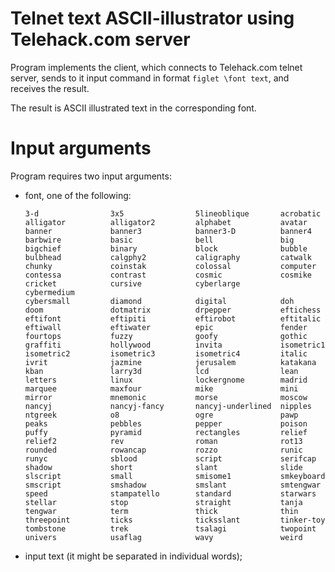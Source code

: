# Telnet text ASCII-illustrator using Telehack.com server
Program implements the client, which connects to Telehack.com telnet server,
sends to it input command in format ```figlet \font text```, and receives the result.

The result is ASCII illustrated text in the corresponding font.

# Input arguments
Program requires two input arguments:

- font, one of the following:
  ```
  3-d                3x5                5lineoblique       acrobatic
  alligator          alligator2         alphabet           avatar
  banner             banner3            banner3-D          banner4
  barbwire           basic              bell               big
  bigchief           binary             block              bubble
  bulbhead           calgphy2           caligraphy         catwalk
  chunky             coinstak           colossal           computer
  contessa           contrast           cosmic             cosmike
  cricket            cursive            cyberlarge         cybermedium
  cybersmall         diamond            digital            doh
  doom               dotmatrix          drpepper           eftichess
  eftifont           eftipiti           eftirobot          eftitalic
  eftiwall           eftiwater          epic               fender
  fourtops           fuzzy              goofy              gothic
  graffiti           hollywood          invita             isometric1
  isometric2         isometric3         isometric4         italic
  ivrit              jazmine            jerusalem          katakana
  kban               larry3d            lcd                lean
  letters            linux              lockergnome        madrid
  marquee            maxfour            mike               mini
  mirror             mnemonic           morse              moscow
  nancyj             nancyj-fancy       nancyj-underlined  nipples
  ntgreek            o8                 ogre               pawp
  peaks              pebbles            pepper             poison
  puffy              pyramid            rectangles         relief
  relief2            rev                roman              rot13
  rounded            rowancap           rozzo              runic
  runyc              sblood             script             serifcap
  shadow             short              slant              slide
  slscript           small              smisome1           smkeyboard
  smscript           smshadow           smslant            smtengwar
  speed              stampatello        standard           starwars
  stellar            stop               straight           tanja
  tengwar            term               thick              thin
  threepoint         ticks              ticksslant         tinker-toy
  tombstone          trek               tsalagi            twopoint
  univers            usaflag            wavy               weird
  ```
- input text (it might be separated in individual words);

